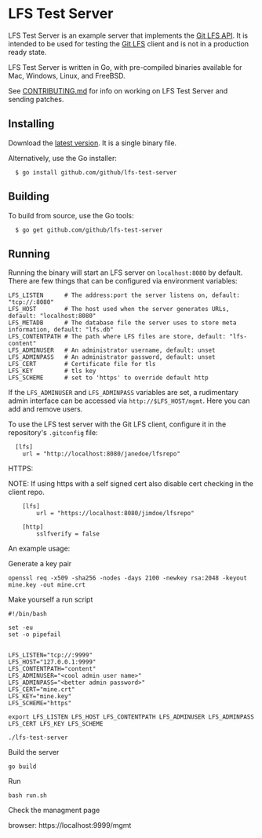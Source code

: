 LFS Test Server
======

[rel]: https://github.com/github/lfs-test-server/releases
[lfs]: https://github.com/github/git-lfs
[api]: https://github.com/github/git-lfs/blob/master/docs/api.md

LFS Test Server is an example server that implements the [Git LFS API][api]. It
is intended to be used for testing the [Git LFS][lfs] client and is not in a
production ready state.

LFS Test Server is written in Go, with pre-compiled binaries available for Mac,
Windows, Linux, and FreeBSD.

See [CONTRIBUTING.md](CONTRIBUTING.md) for info on working on LFS Test Server and
sending patches.

## Installing

Download the [latest version][rel]. It is a single binary file.

Alternatively, use the Go installer:

```
  $ go install github.com/github/lfs-test-server
```


## Building

To build from source, use the Go tools:

```
  $ go get github.com/github/lfs-test-server
```


## Running

Running the binary will start an LFS server on `localhost:8080` by default.
There are few things that can be configured via environment variables:

	LFS_LISTEN      # The address:port the server listens on, default: "tcp://:8080"
	LFS_HOST        # The host used when the server generates URLs, default: "localhost:8080"
	LFS_METADB      # The database file the server uses to store meta information, default: "lfs.db"
	LFS_CONTENTPATH # The path where LFS files are store, default: "lfs-content"
	LFS_ADMINUSER   # An administrator username, default: unset
	LFS_ADMINPASS   # An administrator password, default: unset
	LFS_CERT        # Certificate file for tls
	LFS_KEY         # tls key
	LFS_SCHEME      # set to 'https' to override default http

If the `LFS_ADMINUSER` and `LFS_ADMINPASS` variables are set, a
rudimentary admin interface can be accessed via
`http://$LFS_HOST/mgmt`. Here you can add and remove users.

To use the LFS test server with the Git LFS client, configure it in the repository's `.gitconfig` file:


```
  [lfs]
    url = "http://localhost:8080/janedoe/lfsrepo"

```

HTTPS:

NOTE: If using https with a self signed cert also disable cert checking in the client repo.

```
	[lfs]
		url = "https://localhost:8080/jimdoe/lfsrepo"

	[http]
		sslfverify = false

```


An example usage:


Generate a key pair
```
openssl req -x509 -sha256 -nodes -days 2100 -newkey rsa:2048 -keyout mine.key -out mine.crt
```

Make yourself a run script

```
#!/bin/bash

set -eu
set -o pipefail


LFS_LISTEN="tcp://:9999"
LFS_HOST="127.0.0.1:9999"
LFS_CONTENTPATH="content"
LFS_ADMINUSER="<cool admin user name>"
LFS_ADMINPASS="<better admin password>"
LFS_CERT="mine.crt"
LFS_KEY="mine.key"
LFS_SCHEME="https"

export LFS_LISTEN LFS_HOST LFS_CONTENTPATH LFS_ADMINUSER LFS_ADMINPASS LFS_CERT LFS_KEY LFS_SCHEME

./lfs-test-server

```

Build the server

```
go build

```

Run

```
bash run.sh

```

Check the managment page

browser: https://localhost:9999/mgmt


